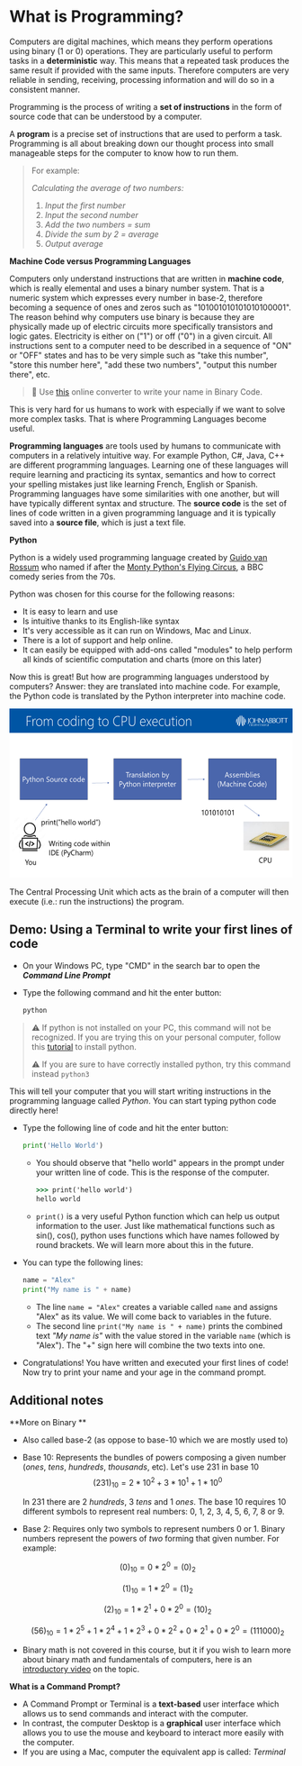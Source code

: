 # What is Programming?



Computers are digital machines, which means they perform operations using binary (1 or 0) operations. They are particularly useful to perform tasks in a **deterministic** way. This means that a repeated task produces the same result if provided with the same inputs. Therefore computers are very reliable in sending, receiving, processing information and will do so in a consistent manner. 

Programming is the process of writing a **set of instructions** in the form of source code that can be understood by a computer.  

A **program** is a precise set of instructions that are used to perform a task. Programming is all about breaking down our thought process into small manageable steps for the computer to know how to run them. 



> For example:
>
> *Calculating the average of two numbers:*
>
> 1. *Input the first number* 
> 2. *Input the second number* 
> 3. *Add the two numbers = sum* 
> 4. *Divide the sum by 2 = average*
> 5. *Output average*



**Machine Code versus Programming Languages**

Computers only understand instructions that are written in **machine code**, which is really elemental and uses a binary number system. That is a numeric system which expresses every number in base-2, therefore becoming a sequence of ones and zeros such as "101001010101010100001". The reason behind why computers use binary is because they are physically made up of electric circuits more specifically transistors and logic gates. Electricity is either on ("1") or off ("0") in a given circuit. All instructions sent to a computer need to be described in a sequence of "ON" or "OFF" states and has to be very simple such as "take this number", "store this number here", "add these two numbers", "output this number there", etc. 

> 🔢 Use [this](https://www.convertbinary.com/text-to-binary/) online converter to write your name in Binary Code.

This is very hard for us humans to work with especially if we want to solve more complex tasks. That is where Programming Languages become useful. 



**Programming languages** are tools used by humans to communicate with computers in a relatively intuitive way. For example Python, C#, Java, C++ are different programming languages. Learning one of these languages will require learning and practicing its syntax, semantics and how to correct your spelling mistakes just like learning French, English or Spanish. Programming languages have some similarities with one another, but will have typically different syntax and structure. The **source code** is the set of lines of code written in a given programming language and it is typically saved into a **source file**, which is just a text file.



**Python**

Python is a widely used programming language created by [Guido van Rossum](https://gvanrossum.github.io/) who named if after the [Monty Python's Flying Circus](https://docs.python.org/3/faq/general.html#:~:text=Details%20here.-,Why%20is%20it%20called%20Python%3F,to%20call%20the%20language%20Python.), a BBC comedy series from the 70s. 

Python was chosen for this course for the following reasons:

- It is easy to learn and use
- Is intuitive thanks to its English-like syntax
- It's very accessible as it can run on Windows, Mac and Linux.
- There is a lot of support and help online.
- It can easily be equipped with add-ons called "modules" to help perform all kinds of scientific computation and charts (more on this later)



Now this is great! But how are programming languages understood by computers? Answer: they are translated into machine code. For example, the Python code is translated by the Python interpreter into machine code.  

<img src="Images/programming_process.png" height="300">

The Central Processing Unit which acts as the brain of a computer will then execute (i.e.: run the instructions) the program.  



## Demo: Using a Terminal to write your first lines of code



- On your Windows PC, type "CMD" in the search bar to open the ***Command Line Prompt*** 

- Type the following command and hit the enter button: 

  ```cmd
  python
  ```


> ⚠️ If python is not installed on your PC, this command will not be recognized. If you are trying this on your personal computer, follow this [tutorial]() to install python. 
>
> ⚠️ If you are sure to have correctly installed python, try this command instead `python3` 

This will tell your computer that you will start writing instructions in the programming language called *Python*. You can start typing python code directly here!

- Type the following line of code and hit the enter button:

  ```python
  print('Hello World')
  ```

  - You should observe that "hello world" appears in the prompt under your written line of code.  This is the response of the computer.

    ```cmd
    >>> print('hello world')
    hello world
    ```

  - `print()` is a very useful Python function which can help us output information to the user. Just like mathematical functions such as sin(), cos(), python uses functions which have names followed by round brackets. We will learn more about this in the future.

- You can type the following lines:

  ```python
  name = "Alex"
  print("My name is " + name)
  ```

  - The line `name = "Alex"` creates a variable called `name` and assigns "Alex" as its value. We will come back to variables in the future.  
  - The second line `print("My name is " + name)` prints the combined text *"My name is"* with the value stored in the variable `name` (which is "Alex"). The "+" sign here will combine the two texts into one. 

- Congratulations! You have written and executed your first lines of code! Now try to print your name and your age in the command prompt.

  

  

## Additional notes

**More on Binary **

- Also called base-2 (as oppose to base-10 which we are mostly used to)

- Base 10: Represents the bundles of powers composing a given number (*ones*, *tens*, *hundreds*, *thousands*, etc). Let's use 231 in base 10
  $$
  (231)_{10} = 2 * 10^2 + 3 * 10^1 + 1* 10^0
  $$
  

  In 231 there are 2 *hundreds*, 3 *tens* and 1 *ones*. The base 10 requires 10 different symbols to represent real numbers: 0, 1, 2, 3, 4, 5, 6, 7, 8 or 9. 

  

- Base 2: Requires only two symbols to represent numbers 0 or 1. Binary numbers represent the powers of *two* forming that given number. For example:

  
  $$
  (0)_{10} =  0 * 2^0 = (0)_{2}
  $$

  $$
  (1)_{10} =  1 * 2^0 = (1)_{2}
  $$

  $$
  (2)_{10} = 1 * 2^1 + 0 * 2^0 = (10)_{2}
  $$

  $$
  (56)_{10} = 1 * 2^5 + 1 * 2^4 + 1 * 2^3 + 0 * 2^2 + 0 * 2^1 + 0 * 2^0 = (111000)_{2}
  $$

  

- Binary math is not covered in this course, but it if you wish to learn more about binary math and fundamentals of computers, here is an [introductory video](https://www.khanacademy.org/math/algebra-home/alg-intro-to-algebra/algebra-alternate-number-bases/v/number-systems-introduction) on the topic.

  



**What is a Command Prompt?**

- A Command Prompt or Terminal is a **text-based** user interface which allows us to send commands and interact with the computer. 
- In contrast, the computer Desktop is a **graphical** user interface which allows you to use the mouse and keyboard to interact more easily with the computer.
- If you are using a Mac, computer the equivalent app is called: *Terminal*